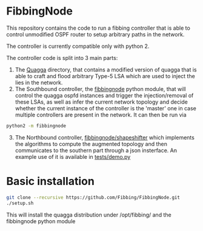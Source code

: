 # FibbingNode
This repository contains the code to run a fibbing controller
that is able to control unmodified OSPF router to setup arbitrary paths in the network.

The controller is currently compatible only with python 2.

The controller code is split into 3 main parts:

1. The [Quagga](https://github.com/Fibbing/Quagga) directory, that contains a modified version of quagga that is able to craft
and flood arbitrary Type-5 LSA which are used to inject the lies in the network.
2. The Southbound controller, the [fibbingnode](https://github.com/Fibbing/FibbingNode/tree/master/fibbingnode) python module, that will control the quagga ospfd instances
and trigger the injection/removal of these LSAs, as well as infer the current network topology
and decide whether the current instance of the controller is the 'master' one in case multiple controllers are
present in the network. It can then be run via 
```bash
python2 -m fibbingnode
```
3. The Northbound controller, [fibbingnode/shapeshifter](https://github.com/Fibbing/FibbingNode/tree/master/fibbingnode/shapeshifter)
which implements the algorithms to compute the augmented topology and then communicates to the
southern part through a json insterface. An example use of it is available in [tests/demo.py](https://github.com/Fibbing/FibbingNode/blob/master/tests/demo.py)

# Basic installation

```bash
git clone --recursive https://github.com/Fibbing/FibbingNode.git
./setup.sh
```

This will install the quagga distribution under /opt/fibbing/ and the fibbingnode python module
